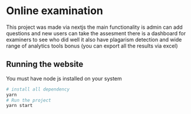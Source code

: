 # Online examination

This project was made via nextjs the main functionality is admin can add questions and new users can take the assesment there is a dashboard for examiners to see who did well it also have plagarism detection and wide range of analytics tools bonus (you can export all the results via excel)

## Running the website 

You must have node js installed on your system

```bash
# install all dependency  
yarn
# Run the project 
yarn start
```
